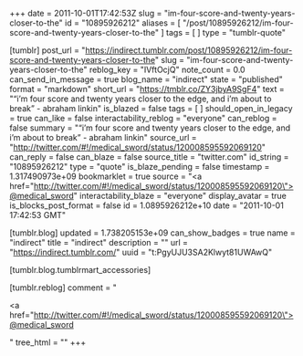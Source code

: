 +++
date = 2011-10-01T17:42:53Z
slug = "im-four-score-and-twenty-years-closer-to-the"
id = "10895926212"
aliases = [ "/post/10895926212/im-four-score-and-twenty-years-closer-to-the" ]
tags = [ ]
type = "tumblr-quote"

[tumblr]
post_url = "https://indirect.tumblr.com/post/10895926212/im-four-score-and-twenty-years-closer-to-the"
slug = "im-four-score-and-twenty-years-closer-to-the"
reblog_key = "IVftOcjQ"
note_count = 0.0
can_send_in_message = true
blog_name = "indirect"
state = "published"
format = "markdown"
short_url = "https://tmblr.co/ZY3jbyA9SgF4"
text = "&ldquo;i&rsquo;m four score and twenty years closer to the edge, and i&rsquo;m about to break&rdquo; - abraham linkin"
is_blazed = false
tags = [ ]
should_open_in_legacy = true
can_like = false
interactability_reblog = "everyone"
can_reblog = false
summary = "“i’m four score and twenty years closer to the edge, and i’m about to break” - abraham linkin"
source_url = "http://twitter.com/#!/medical_sword/status/120008595592069120"
can_reply = false
can_blaze = false
source_title = "twitter.com"
id_string = "10895926212"
type = "quote"
is_blaze_pending = false
timestamp = 1.317490973e+09
bookmarklet = true
source = "<a href=\"http://twitter.com/#!/medical_sword/status/120008595592069120\">@medical_sword</a>"
interactability_blaze = "everyone"
display_avatar = true
is_blocks_post_format = false
id = 1.0895926212e+10
date = "2011-10-01 17:42:53 GMT"

[tumblr.blog]
updated = 1.738205153e+09
can_show_badges = true
name = "indirect"
title = "indirect"
description = ""
url = "https://indirect.tumblr.com/"
uuid = "t:PgyUJU3SA2Klwyt81UWAwQ"

[tumblr.blog.tumblrmart_accessories]

[tumblr.reblog]
comment = "<p><a href=\"http://twitter.com/#!/medical_sword/status/120008595592069120\">@medical_sword</a></p>"
tree_html = ""
+++
